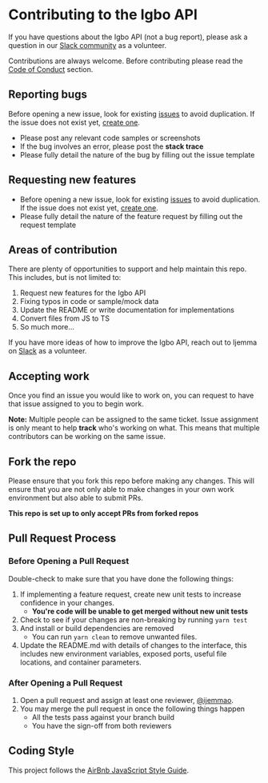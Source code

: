 # Contributing to the Igbo API

If you have questions about the Igbo API (not a bug report), please ask a question in our [Slack community](https://nkowaokwu.com/volunteer) as a volunteer.

Contributions are always welcome. Before contributing please read the [Code of Conduct](./CODE_OF_CONDUCT.md) section.

## Reporting bugs
Before opening a new issue, look for existing [issues](https://github.com/nkowaokwu/igbo_api/issues) to avoid duplication. If the issue does not exist yet, [create one](https://github.com/nkowaokwu/igbo_api/issues/new).

* Please post any relevant code samples or screenshots
* If the bug involves an error, please post the **stack trace**
* Please fully detail the nature of the bug by filling out the issue template

## Requesting new features
* Before opening a new issue, look for existing [issues](https://github.com/nkowaokwu/igbo_api/issues) to avoid duplication. If the issue does not exist yet, [create one](https://github.com/nkowaokwu/igbo_api/issues/new).
* Please fully detail the nature of the feature request by filling out the request template

## Areas of contribution
There are plenty of opportunities to support and help maintain this repo. This includes, but is not limited to:

1. Request new features for the Igbo API
2. Fixing typos in code or sample/mock data
3. Update the README or write documentation for implementations
4. Convert files from JS to TS
5. So much more...

If you have more ideas of how to improve the Igbo API, reach out to Ijemma on [Slack](https://nkowaokwu.com/volunteer) as a volunteer.

## Accepting work
Once you find an issue you would like to work on, you can request to have that issue assigned to you to begin work. 

**Note:** Multiple people can be assigned to the same ticket. Issue assignment is only meant to help **track** who's working on what. This means that multiple contributors can be working on the same issue.

## Fork the repo

Please ensure that you fork this repo before making any changes. This will ensure that you are not only able to make changes in your own work environment but also able to submit PRs.

**This repo is set up to only accept PRs from forked repos**

## Pull Request Process

### Before Opening a Pull Request

Double-check to make sure that you have done the following things:

1. If implementing a feature request, create new unit tests to increase confidence in your changes.
    * **You're code will be unable to get merged without new unit tests**
2. Check to see if your changes are non-breaking by running `yarn test`
3. And install or build dependencies are removed
    * You can run `yarn clean` to remove unwanted files.
4. Update the README.md with details of changes to the interface, this includes new environment 
   variables, exposed ports, useful file locations, and container parameters.

### After Opening a Pull Request
1. Open a pull request and assign at least one reviewer, [@ijemmao](https://github.com/ijemmao).
2. You may merge the pull request in once the following things happen
    * All the tests pass against your branch build
    * You have the sign-off from both reviewers

## Coding Style

This project follows the [AirBnb JavaScript Style Guide](https://github.com/airbnb/javascript).
